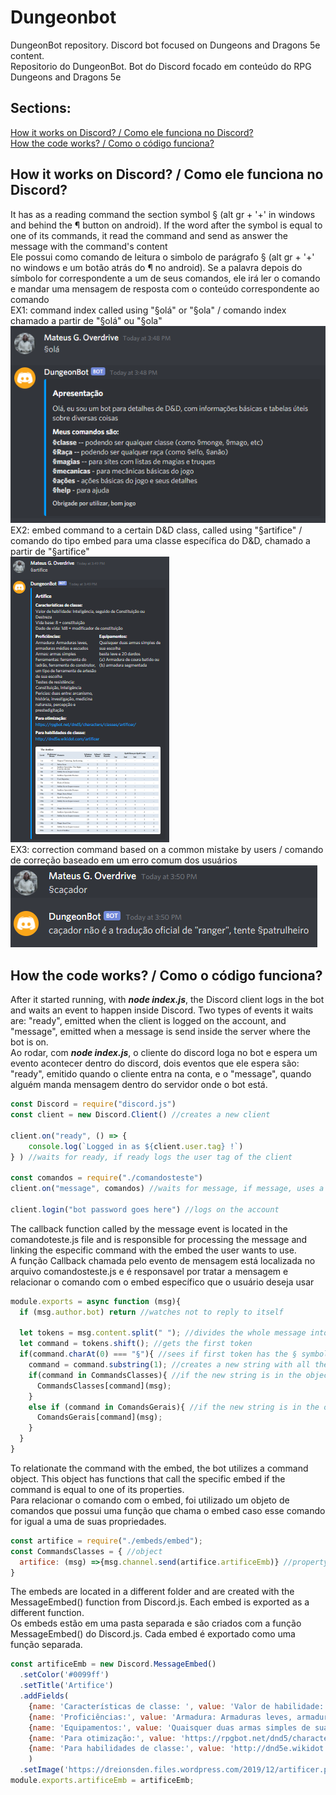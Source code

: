 # Dungeonbot
DungeonBot repository. Discord bot focused on Dungeons and Dragons 5e content.  
Repositorio do DungeonBot. Bot do Discord focado em conteúdo do RPG Dungeons and Dragons 5e

## Sections:
[How it works on Discord? / Como ele funciona no Discord?](##how-it-works-on-discord?--como-ele-funciona-no-discord?)  
[How the code works? / Como o código funciona?](##how-the-code-works?--como-o-código-funciona?)

## How it works on Discord? / Como ele funciona no Discord?
It has as a reading command the section symbol § (alt gr + '+' in windows and behind the ¶ button on android).
If the word after the symbol is equal to one of its commands, it read the command and send as answer the message with the command's content  
Ele possui como comando de leitura o simbolo de parágrafo § (alt gr + '+' no windows e um botão atrás do ¶ no android). 
Se a palavra depois do símbolo for correspondente a um de seus comandos, ele irá ler o comando e mandar uma mensagem de resposta com o conteúdo correspondente ao comando  
EX1: command index called using "§olá" or "§ola" / comando index chamado a partir de "§olá" ou "§ola"
![exemplo ola](/imgs/Discordbot1.png)   
EX2: embed command to a certain D&D class, called using "§artifice" / comando do tipo embed para uma classe específica do D&D, chamado a partir de "§artifice"  
![exemplo embed](/imgs/Discordbot2.png)  
EX3: correction command based on a common mistake by users / comando de correção baseado em um erro comum dos usuários  
![exemplo correcao](/imgs/Discordbot3.png)  

## How the code works? / Como o código funciona?
After it started running, with **_node index.js_**, the Discord client logs in the bot and waits an event to happen inside Discord. Two types of events it waits are: "ready", emitted when the client is logged on the account, and "message", emitted when a message is send inside the server where the bot is on.  
Ao rodar, com **_node index.js_**, o cliente do discord loga no bot e espera um evento acontecer dentro do discord, dois eventos que ele espera são: "ready", emitido quando o cliente entra na conta, e o "message", quando alguém manda mensagem dentro do servidor onde o bot está.  
```javascript
const Discord = require("discord.js")
const client = new Discord.Client() //creates a new client

client.on("ready", () => {
    console.log(`Logged in as ${client.user.tag} !`)
} ) //waits for ready, if ready logs the user tag of the client

const comandos = require("./comandosteste") 
client.on("message", comandos) //waits for message, if message, uses a callback function located in the comandos.js file

client.login("bot password goes here") //logs on the account
```
The callback function called by the message event is located in the comandoteste.js file and is responsible for processing the message and linking the especific command with the embed the user wants to use.  
A função Callback chamada pelo evento de mensagem está localizada no arquivo comandosteste.js e é responsavel por tratar a mensagem e relacionar o comando com o embed específico que o usuário deseja usar  
```javascript
module.exports = async function (msg){
  if (msg.author.bot) return //watches not to reply to itself

  let tokens = msg.content.split(" "); //divides the whole message into small tokens
  let command = tokens.shift(); //gets the first token
  if(command.charAt(0) === "§"){ //sees if first token has the § symbol
    command = command.substring(1); //creates a new string with all the characters after §
    if(command in CommandsClasses){ //if the new string is in the object CommandsClasses, does the function inside it
      CommandsClasses[command](msg);
    }
    else if (command in ComandsGerais){ //if the new string is in the object ComandsGerais, does the function inside it
      ComandsGerais[command](msg);
    }
  }
}
```
To relationate the command with the embed, the bot utilizes a command object. This object has functions that call the specific embed if the command is equal to one of its properties.  
Para relacionar o comando com o embed, foi utilizado um objeto de comandos que possui uma função que chama o embed caso esse comando for igual a uma de suas propriedades. 
```javascript
const artifice = require("./embeds/embed"); 
const CommandsClasses = { //object
  artifice: (msg) =>{msg.channel.send(artifice.artificeEmb)} //property with a function related to the embed
}
```
The embeds are located in a different folder and are created with the MessageEmbed() function from Discord.js. Each embed is exported as a different function.  
Os embeds estão em uma pasta separada e são criados com a função MessageEmbed() do Discord.js. Cada embed é exportado como uma função separada.
```javascript
const artificeEmb = new Discord.MessageEmbed() 
  .setColor('#0099ff') 
  .setTitle('Artifice')
  .addFields(
    {name: 'Características de classe: ', value: 'Valor de habilidade: Inteligência, seguido de Constituição ou Destreza \n Vida base: 8 + constituição \n Dado de vida: 1d8 + modificador de constituição \n '},
    {name: 'Proficiências:', value: 'Armadura: Armaduras leves, armaduras médias e escudos \n Armas: armas simples \n Ferramentas: ferramenta do ladrão, ferramenta do construtor, um tipo de ferramenta de artesão de sua escolha \n Testes de resistência: Constituição, Inteligência \n Pericias: duas entre: arcanismo, história, investigação, medicina natureza, percepção e prestedigitação', inline: true},
    {name: 'Equipamentos:', value: 'Quaisquer duas armas simples de sua escolha \nbesta leve e 20 dardos \n(a) Armadura de coura batido ou (b) armadura segmentada ', inline: true},
    {name: 'Para otimização:', value: 'https://rpgbot.net/dnd5/characters/classes/artificer/'},
    {name: 'Para habilidades de classe:', value: 'http://dnd5e.wikidot.com/artificer'}
    )
  .setImage('https://dreionsden.files.wordpress.com/2019/12/artificer.png')
module.exports.artificeEmb = artificeEmb;
```
